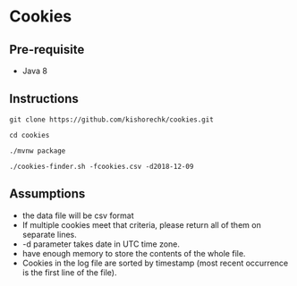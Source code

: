 # Cookies

## Pre-requisite
* Java 8

## Instructions

```
git clone https://github.com/kishorechk/cookies.git

cd cookies

./mvnw package

./cookies-finder.sh -fcookies.csv -d2018-12-09
```

## Assumptions
* the data file will be csv format
* If multiple cookies meet that criteria, please return all of them on separate lines.
* -d parameter takes date in UTC time zone.
* have enough memory to store the contents of the whole file.
* Cookies in the log file are sorted by timestamp (most recent occurrence is the first line of the file).